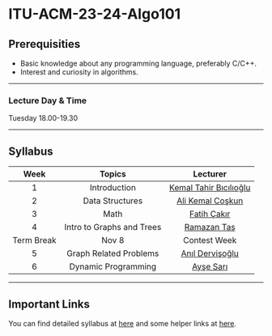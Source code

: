 # ITU-ACM-23-24-Algo101

## Prerequisities

- Basic knowledge about any programming language, preferably C/C++.
- Interest and curiosity in algorithms.

---

### Lecture Day & Time

Tuesday 18.00-19.30

---

## Syllabus

| Week | Topics | Lecturer |
| :--: | :----: | :------: |
| 1 | Introduction | [Kemal Tahir Bıcılıoğlu](https://github.com/kemaltahirbicilioglu) |
| 2 | Data Structures | [Ali Kemal Coşkun](https://github.com/alikemalcoskun) |
| 3 | Math | [Fatih Çakır](https://github.com/wfatih) |
| 4 | Intro to Graphs and Trees | [Ramazan Taş](https://github.com/Rmzntas) |
| Term Break | Nov 8 | Contest Week | - |
| 5 | Graph Related Problems | [Anıl Dervişoğlu](https://github.com/anildervis) |
| 6 | Dynamic Programming | [Ayşe Sarı](https://github.com/Ashluu) |

---
## Important Links
You can find detailed syllabus at [here](./syllabus.md) and some helper links at [here](./links.md).
